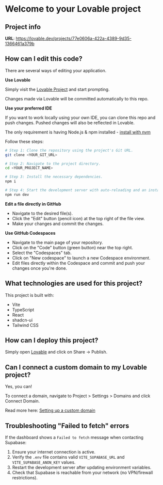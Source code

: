 # Welcome to your Lovable project

## Project info

**URL**: https://lovable.dev/projects/77e0606a-422a-4389-9d35-1366461a379b

## How can I edit this code?

There are several ways of editing your application.

**Use Lovable**

Simply visit the [Lovable Project](https://lovable.dev/projects/77e0606a-422a-4389-9d35-1366461a379b) and start prompting.

Changes made via Lovable will be committed automatically to this repo.

**Use your preferred IDE**

If you want to work locally using your own IDE, you can clone this repo and push changes. Pushed changes will also be reflected in Lovable.

The only requirement is having Node.js & npm installed - [install with nvm](https://github.com/nvm-sh/nvm#installing-and-updating)

Follow these steps:

```sh
# Step 1: Clone the repository using the project's Git URL.
git clone <YOUR_GIT_URL>

# Step 2: Navigate to the project directory.
cd <YOUR_PROJECT_NAME>

# Step 3: Install the necessary dependencies.
npm i

# Step 4: Start the development server with auto-reloading and an instant preview.
npm run dev
```

**Edit a file directly in GitHub**

- Navigate to the desired file(s).
- Click the "Edit" button (pencil icon) at the top right of the file view.
- Make your changes and commit the changes.

**Use GitHub Codespaces**

- Navigate to the main page of your repository.
- Click on the "Code" button (green button) near the top right.
- Select the "Codespaces" tab.
- Click on "New codespace" to launch a new Codespace environment.
- Edit files directly within the Codespace and commit and push your changes once you're done.

## What technologies are used for this project?

This project is built with:

- Vite
- TypeScript
- React
- shadcn-ui
- Tailwind CSS

## How can I deploy this project?

Simply open [Lovable](https://lovable.dev/projects/77e0606a-422a-4389-9d35-1366461a379b) and click on Share -> Publish.

## Can I connect a custom domain to my Lovable project?

Yes, you can!

To connect a domain, navigate to Project > Settings > Domains and click Connect Domain.

Read more here: [Setting up a custom domain](https://docs.lovable.dev/tips-tricks/custom-domain#step-by-step-guide)

## Troubleshooting "Failed to fetch" errors

If the dashboard shows a `Failed to fetch` message when contacting Supabase:

1. Ensure your internet connection is active.
2. Verify the `.env` file contains valid `VITE_SUPABASE_URL` and `VITE_SUPABASE_ANON_KEY` values.
3. Restart the development server after updating environment variables.
4. Check that Supabase is reachable from your network (no VPN/firewall restrictions).
